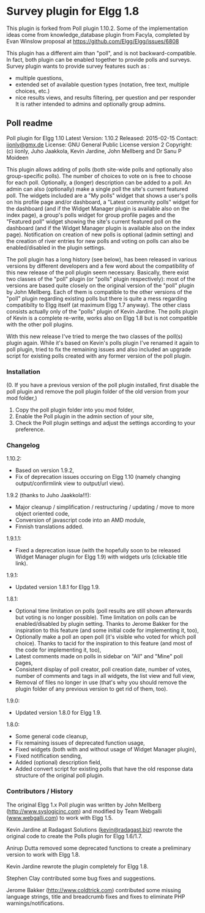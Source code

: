 Survey plugin for Elgg 1.8
==========================

This plugin is forked from Poll plugin 1.10.2.
Some of the implementation ideas come from knowledge_database plugin from Facyla, completed by Evan Winslow proposal at https://github.com/Elgg/Elgg/issues/6808

This plugin has a different aim than "poll", and is not backward-compatible. In fact, both plugin can be enabled together to provide polls and surveys.
Survey plugin wants to provide survey features such as :
 - multiple questions,
 - extended set of available question types (notation, free text, multiple choices, etc.)
 - nice results views, and results filtering, per question and per responder
It is rather intended to admins and optionally group admins.



## Poll readme
Poll plugin for Elgg 1.10
Latest Version: 1.10.2
Released: 2015-02-15
Contact: iionly@gmx.de
License: GNU General Public License version 2
Copyright: (c) iionly, Juho Jaakkola, Kevin Jardine, John Mellberg and Dr Sanu P Moideen


This plugin allows adding of polls (both site-wide polls and optionally also group-specific polls). The number of choices to vote on is free to choose for each poll. Optionally, a (longer) description can be added to a poll. An admin can also (optionally) make a single poll the site's current featured poll. The widgets included are a "My polls" widget that shows a user's polls on his profile page and/or dashboard, a "Latest community polls" widget for the dashboard (and if the Widget Manager plugin is available also on the index page), a group's polls widget for group profile pages and the "Featured poll" widget showing the site's current featured poll on the dashboard (and if the Widget Manager plugin is available also on the index page). Notification on creation of new polls is optional (admin setting) and the creation of river entries for new polls and voting on polls can also be enabled/disabled in the plugin settings.

The poll plugin has a long history (see below), has been released in various versions by different developers and a few word about the compatibility of this new release of the poll plugin seem necessary. Basically, there exist two classes of the "poll" plugin (or "polls" plugin respectively): most of the versions are based quite closely on the original version of the "poll" plugin by John Mellberg. Each of them is compatible to the other versions of the "poll" plugin regarding existing polls but there is quite a mess regarding compatibilty to Elgg itself (at maximum Elgg 1.7 anyway). The other class consists actually only of the "polls" plugin of Kevin Jardine. The polls plugin of Kevin is a complete re-write, works also on Elgg 1.8 but is not compatible with the other poll plugins.

With this new release I've tried to merge the two classes of the poll(s) plugin again. While it's based on Kevin's polls plugin I've renamed it again to poll plugin, tried to fix the remaining issues and also included an upgrade script for existing polls created with any former version of the poll plugin.



### Installation

(0. If you have a previous version of the poll plugin installed, first disable the poll plugin and remove the poll plugin folder of the old version from your mod folder,)
1. Copy the poll plugin folder into you mod folder,
2. Enable the Poll plugin in the admin section of your site,
3. Check the Poll plugin settings and adjust the settings according to your preference.



### Changelog

1.10.2:

- Based on version 1.9.2,
- Fix of deprecation issues occuring on Elgg 1.10 (namely changing output/confirmlink view to output/url view).

1.9.2 (thanks to Juho Jaakkola!!!):

- Major cleanup / simplification / restructuring / updating / move to more object oriented code,
- Conversion of javascript code into an AMD module,
- Finnish translations added.

1.9.1.1:

- Fixed a deprecation issue (with the hopefully soon to be released Widget Manager plugin for Elgg 1.9) with widgets urls (clickable title link).

1.9.1:

- Updated version 1.8.1 for Elgg 1.9.

1.8.1:

- Optional time limitation on polls (poll results are still shown afterwards but voting is no longer possible). Time limitation on polls can be enabled/disabled by plugin setting. Thanks to Jerome Bakker for the inspiration to this feature (and some initial code for implementing it, too),
- Optionally make a poll an open poll (it's visible who voted for which poll choice). Thanks to tacid for the inspiration to this feature (and most of the code for implementing it, too),
- Latest comments made on polls in sidebar on "All" and "Mine" poll pages,
- Consistent display of poll creator, poll creation date, number of votes, number of comments and tags in all widgets, the list view and full view,
- Removal of files no longer in use (that's why you should remove the plugin folder of any previous version to get rid of them, too).

1.9.0:

- Updated version 1.8.0 for Elgg 1.9.

1.8.0:

- Some general code cleanup,
- Fix remaining issues of deprecated function usage,
- Fixed widgets (both with and without usage of Widget Manager plugin),
- Fixed notification sending,
- Added (optional) description field,
- Added convert script for existing polls that have the old response data structure of the original poll plugin.



### Contributors / History

The original Elgg 1.x Poll plugin was written by John Mellberg
(http://www.syslogicinc.com) and modified by Team Webgalli (www.webgalli.com)
to work with Elgg 1.5.

Kevin Jardine at Radagast Solutions (kevin@radagast.biz) rewrote the original
code to create the Polls plugin for Elgg 1.6/1.7.

Anirup Dutta removed some deprecated functions to create a preliminary version
to work with Elgg 1.8.

Kevin Jardine rewrote the plugin completely for Elgg 1.8.

Stephen Clay contributed some bug fixes and suggestions.

Jerome Bakker (http://www.coldtrick.com) contributed some missing language
strings, title and breadcrumb fixes and fixes to eliminate PHP
warnings/notifications.

